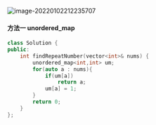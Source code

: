 ![image-20220102212235707](..\image\image-20220102212235707.png)

#### 方法一 unordered_map

```c++
class Solution {
public:
    int findRepeatNumber(vector<int>& nums) {
        unordered_map<int,int> um;
        for(auto a : nums){
            if(um[a])
                return a;
            um[a] = 1;
        }
        return 0;
    }
};
```

